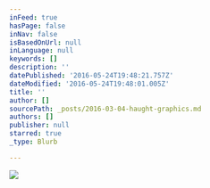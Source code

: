 ```yaml
---
inFeed: true
hasPage: false
inNav: false
isBasedOnUrl: null
inLanguage: null
keywords: []
description: ''
datePublished: '2016-05-24T19:48:21.757Z'
dateModified: '2016-05-24T19:48:01.005Z'
title: ''
author: []
sourcePath: _posts/2016-03-04-haught-graphics.md
authors: []
publisher: null
starred: true
_type: Blurb

---
```

![](https://the-grid-user-content.s3-us-west-2.amazonaws.com/57679d5f-bd23-4b8e-a962-7cec3cff89ee.png)